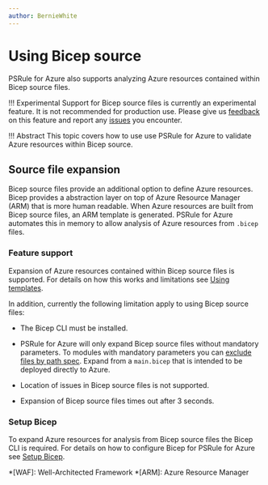 ```yaml
---
author: BernieWhite
---
```


# Using Bicep source

PSRule for Azure also supports analyzing Azure resources contained within Bicep source files.

!!! Experimental
    Support for Bicep source files is currently an experimental feature.
    It is not recommended for production use.
    Please give us [feedback] on this feature and report any [issues] you encounter.

!!! Abstract
    This topic covers how to use use PSRule for Azure to validate Azure resources within Bicep source.

## Source file expansion

Bicep source files provide an additional option to define Azure resources.
Bicep provides a abstraction layer on top of Azure Resource Manager (ARM) that is more human readable.
When Azure resources are built from Bicep source files, an ARM template is generated.
PSRule for Azure automates this in memory to allow analysis of Azure resources from `.bicep` files.

### Feature support

Expansion of Azure resources contained within Bicep source files is supported.
For details on how this works and limitations see [Using templates][1].

In addition, currently the following limitation apply to using Bicep source files:

- The Bicep CLI must be installed.
- PSRule for Azure will only expand Bicep source files without mandatory parameters.
  To modules with mandatory parameters you can [exclude files by path spec][2].
  Expand from a `main.bicep` that is intended to be deployed directly to Azure.
- Location of issues in Bicep source files is not supported.
- Expansion of Bicep source files times out after 3 seconds.

  [1]: using-templates.md#featuresupport
  [2]: setup/configuring-expansion.md#excludingfiles

### Setup Bicep

To expand Azure resources for analysis from Bicep source files the Bicep CLI is required.
For details on how to configure Bicep for PSRule for Azure see [Setup Bicep][3].

  [3]: setup/setup-bicep.md

*[WAF]: Well-Architected Framework
*[ARM]: Azure Resource Manager

[feedback]: https://github.com/Azure/PSRule.Rules.Azure/discussions
[issues]: https://github.com/Azure/PSRule.Rules.Azure/issues
